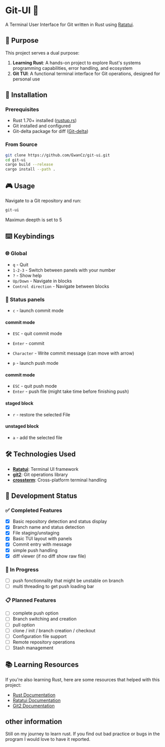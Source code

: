 # Git-UI 🦀

A Terminal User Interface for Git written in Rust using [Ratatui](https://github.com/ratatui-org/ratatui).

## 🎯 Purpose

This project serves a dual purpose:

1. **Learning Rust**: A hands-on project to explore Rust's systems programming capabilities, error handling, and ecosystem
2. **Git TUI**: A functional terminal interface for Git operations, designed for personal use

## 🚀 Installation

### Prerequisites

- Rust 1.70+ installed ([rustup.rs](https://rustup.rs/))
- Git installed and configured
- Git-delta package for diff ([Git-delta](https://github.com/dandavison/delta))

### From Source

```bash
git clone https://github.com/EwanCz/git-ui.git
cd git-ui
cargo build --release
cargo install --path .
```

## 🎮 Usage

Navigate to a Git repository and run:

```bash
git-ui
```

Maximun deepth is set to 5

## ⌨️ Keybindings

### 🌐 Global
- `q` - Quit
- `1-2-3` - Switch between panels with your number
- `?` - Show help
- `Up/Down` - Navigate in blocks
- `Control direction` - Navigate between blocks

### 📝 Status panels

- `c` - launch commit mode
#### commit mode
- `ESC` - quit commit mode
- `Enter` - commit
- `Character` -  Write commit message (can move with arrow)


- `p` - launch push mode
#### commit mode
- `ESC` - quit push mode
- `Enter` - push file (might take time before finishing push)

#### staged block
- `r` - restore the selected File

#### unstaged block
- `a` - add the selected file

## 🛠️ Technologies Used

- **[Ratatui](https://github.com/ratatui-org/ratatui)**: Terminal UI framework
- **[git2](https://docs.rs/git2/)**: Git operations library
- **[crossterm](https://docs.rs/crossterm/)**: Cross-platform terminal handling

## 🎯 Development Status

### ✅ Completed Features

- [x] Basic repository detection and status display
- [x] Branch name and status detection
- [x] File staging/unstaging
- [x] Basic TUI layout with panels
- [x] Commit entry with message
- [x] simple push handling
- [x] diff viewer (if no diff show raw file)

### 🚧 In Progress
- [ ] push fonctionnality that might be unstable on branch
- [ ] multi threading to get push loading bar

### 📋 Planned Features

- [ ] complete push option
- [ ] Branch switching and creation
- [ ] pull option
- [ ] clone / init / branch creation / checkout
- [ ] Configuration file support
- [ ] Remote repository operations
- [ ] Stash management

## 📚 Learning Resources

If you're also learning Rust, here are some resources that helped with this project:

- [Rust Documentation](https://doc.rust-lang.org/stable/rust-by-example/)
- [Ratatui Documentation](https://ratatui.rs/)
- [Git2 Documentation](https://docs.rs/git2/)

## other information
Still on my journey to learn rust. If you find out bad practice or bugs in the program I would love to have it reported.

